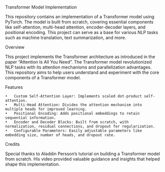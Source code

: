 Transformer Model Implementation

This repository contains an implementation of a Transformer model using PyTorch. The model is built from scratch, covering essential components like self-attention, multi-head attention, encoder-decoder layers, and positional encoding. This project can serve as a base for various NLP tasks such as machine translation, text summarization, and more.

Overview

This project implements the Transformer architecture as introduced in the paper “Attention Is All You Need”. The Transformer model revolutionized NLP tasks with its attention mechanisms and parallelization advantages. This repository aims to help users understand and experiment with the core components of a Transformer model.

Features

	•	Custom Self-Attention Layer: Implements scaled dot-product self-attention.
	•	Multi-Head Attention: Divides the attention mechanism into multiple heads for improved learning.
	•	Positional Encoding: Adds positional embeddings to retain sequential information.
	•	Encoder and Decoder Blocks: Built from scratch, with normalization, residual connections, and dropout for regularization.
	•	Configurable Parameters: Easily adjustable parameters like embedding size, number of heads, and dropout rate.


Credits

Special thanks to Aladdin Persson’s tutorial on building a Transformer model from scratch. His video provided valuable guidance and insights that helped shape this implementation.

